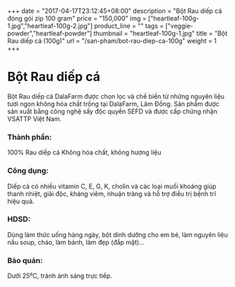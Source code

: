 +++
date = "2017-04-17T23:12:45+08:00"
description = "Bột Rau diếp cá đóng gói zip 100 gram"
price = "150,000"
img = ["heartleaf-100g-1.jpg","heartleaf-100g-2.jpg"]
product_line = ""
tags = ["veggie-powder","heartleaf-powder"]
thumbnail = "heartleaf-100g-1.jpg"
title = "Bột Rau diếp cá (100g)"
url = "/san-pham/bot-rau-diep-ca-100g"
weight = 1
+++

# Bột Rau diếp cá

Bột Rau diếp cá DalaFarm được chọn lọc và chế biến từ những nguyên liệu 
tươi ngon không hóa chất trồng tại DalaFarm, Lâm Đồng. Sản phẩm được 
sản xuất bằng công nghệ sấy độc quyền SEFD và được cấp chứng nhận 
VSATTP Việt Nam.

### Thành phần: 
100% Rau diếp cá
Không hóa chất, không hương liệu

### Công dụng: 
Diếp cá có nhiều vitamin C, E, G,
K, cholin và các loại muối khoáng
giúp thanh nhiệt, giải độc, kháng 
viêm, nhuận tràng và hỗ trợ điều 
trị bệnh trĩ hiệu quả.

### HDSD:  
Dùng làm thức uống hàng ngày, 
bột dinh dưỡng cho em bé, làm 
nguyên liệu nấu soup, cháo, làm 
bánh, làm đẹp (đắp mặt)…

### Bảo quản: 
Dưới 25⁰C, tránh ánh sáng trực tiếp.

